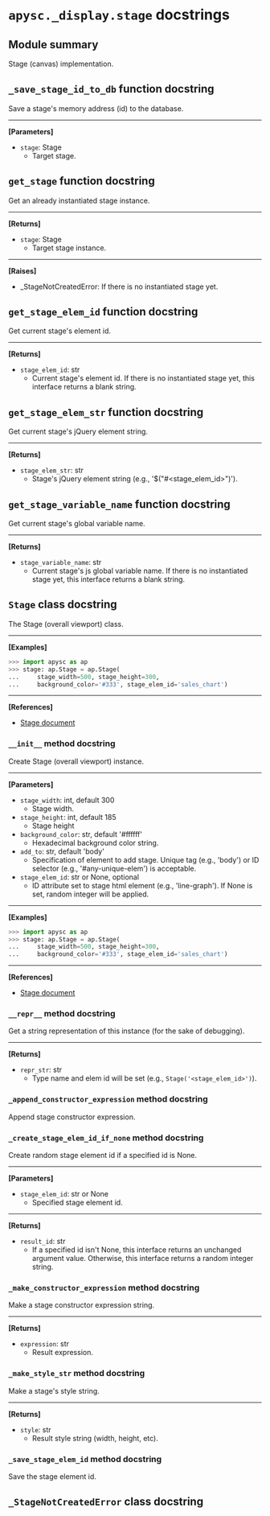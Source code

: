 # `apysc._display.stage` docstrings

## Module summary

Stage (canvas) implementation.

## `_save_stage_id_to_db` function docstring

Save a stage's memory address (id) to the database.<hr>

**[Parameters]**

- `stage`: Stage
  - Target stage.

## `get_stage` function docstring

Get an already instantiated stage instance.<hr>

**[Returns]**

- `stage`: Stage
  - Target stage instance.

<hr>

**[Raises]**

- _StageNotCreatedError: If there is no instantiated stage yet.

## `get_stage_elem_id` function docstring

Get current stage's element id.<hr>

**[Returns]**

- `stage_elem_id`: str
  - Current stage's element id. If there is no instantiated stage yet, this interface returns a blank string.

## `get_stage_elem_str` function docstring

Get current stage's jQuery element string.<hr>

**[Returns]**

- `stage_elem_str`: str
  - Stage's jQuery element string (e.g., '$("#<stage_elem_id>")').

## `get_stage_variable_name` function docstring

Get current stage's global variable name.<hr>

**[Returns]**

- `stage_variable_name`: str
  - Current stage's js global variable name. If there is no instantiated stage yet, this interface returns a blank string.

## `Stage` class docstring

The Stage (overall viewport) class.<hr>

**[Examples]**

```py
>>> import apysc as ap
>>> stage: ap.Stage = ap.Stage(
...     stage_width=500, stage_height=300,
...     background_color='#333', stage_elem_id='sales_chart')
```

<hr>

**[References]**

- [Stage document](https://simon-ritchie.github.io/apysc/stage.html)

### `__init__` method docstring

Create Stage (overall viewport) instance.<hr>

**[Parameters]**

- `stage_width`: int, default 300
  - Stage width.
- `stage_height`: int, default 185
  - Stage height
- `background_color`: str, default '#ffffff'
  - Hexadecimal background color string.
- `add_to`: str, default 'body'
  - Specification of element to add stage. Unique tag (e.g., 'body') or ID selector (e.g., '#any-unique-elem') is acceptable.
- `stage_elem_id`: str or None, optional
  - ID attribute set to stage html element (e.g., 'line-graph'). If None is set, random integer will be applied.

<hr>

**[Examples]**

```py
>>> import apysc as ap
>>> stage: ap.Stage = ap.Stage(
...     stage_width=500, stage_height=300,
...     background_color='#333', stage_elem_id='sales_chart')
```

<hr>

**[References]**

- [Stage document](https://simon-ritchie.github.io/apysc/stage.html)

### `__repr__` method docstring

Get a string representation of this instance (for the sake of debugging).<hr>

**[Returns]**

- `repr_str`: str
  - Type name and elem id will be set (e.g., `Stage('<stage_elem_id>')`).

### `_append_constructor_expression` method docstring

Append stage constructor expression.

### `_create_stage_elem_id_if_none` method docstring

Create random stage element id if a specified id is None.<hr>

**[Parameters]**

- `stage_elem_id`: str or None
  - Specified stage element id.

<hr>

**[Returns]**

- `result_id`: str
  - If a specified id isn't None, this interface returns an unchanged argument value. Otherwise, this interface returns a random integer string.

### `_make_constructor_expression` method docstring

Make a stage constructor expression string.<hr>

**[Returns]**

- `expression`: str
  - Result expression.

### `_make_style_str` method docstring

Make a stage's style string.<hr>

**[Returns]**

- `style`: str
  - Result style string (width, height, etc).

### `_save_stage_elem_id` method docstring

Save the stage element id.

## `_StageNotCreatedError` class docstring